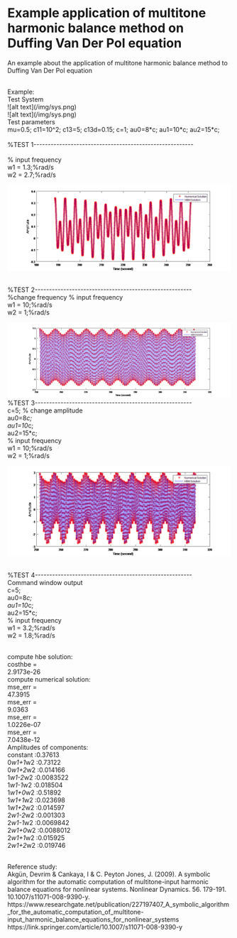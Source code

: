 # Example application of multitone harmonic balance method on Duffing Van Der Pol equation
An example about the application of multitone harmonic balance method to Duffing Van Der Pol equation
<br />

<br />
Example:
<br />
Test System
<br />
![alt text](/img/sys.png)
<br />
![alt text](/img/sys.png)
<br />
Test parameters
<br />
mu=0.5; c11=10^2; c13=5; c13d=0.15;
c=1;
au0=8*c;
au1=10*c;
au2=15*c;
<br />
<br />%TEST 1--------------------------------------------------------
<br />
<br />%   input frequency
<br />w1 = 1.3;%rad/s
<br />w2 = 2.7;%rad/s

![alt text](/img/im1.png)

<br />%TEST 2-------------------------------------------------------
<br />%change frequency
%   input frequency
<br />w1 = 10;%rad/s
<br />w2 = 1;%rad/s

![alt text](/img/im2.png)
<br />%TEST 3-------------------------------------------------------
<br />c=5; % change amplitude
<br />au0=8*c;
<br />au1=10*c;
<br />au2=15*c;
<br />%   input frequency
<br />w1 = 10;%rad/s
<br />w2 = 1;%rad/s

![alt text](/img/im3.png)

<br />%TEST 4-------------------------------------------------------
<br />Command window output
<br />c=5;
<br />au0=8*c;
<br />au1=10*c;
<br />au2=15*c;
<br />%   input frequency
<br />w1 = 3.2;%rad/s
<br />w2 = 1.8;%rad/s

<br />compute hbe solution: 
<br />costhbe =
<br />   2.9173e-26
<br />compute numerical solution: 
<br />mse_err =
 <br />  47.3915
<br />mse_err =
<br />    9.0363
<br />mse_err =
<br />   1.0226e-07
<br />mse_err =
<br />   7.0438e-12
<br />Amplitudes of components:
<br />constant   :0.37613
<br />0*w1+1*w2  :0.73122
<br />0*w1+2*w2  :0.014166
<br />1*w1-2*w2  :0.0083522
<br />1*w1-1*w2  :0.018504
<br />1*w1+0*w2  :0.51892
<br />1*w1+1*w2  :0.023698
<br />1*w1+2*w2  :0.014597
<br />2*w1-2*w2  :0.001303
<br />2*w1-1*w2  :0.0069842
<br />2*w1+0*w2  :0.0088012
<br />2*w1+1*w2  :0.015925
<br />2*w1+2*w2  :0.019746

<br />
Reference study:
<br />
Akgün, Devrim & Cankaya, I & C. Peyton Jones, J. (2009). A symbolic algorithm for the automatic computation of multitone-input harmonic balance equations for nonlinear systems. Nonlinear Dynamics. 56. 179-191. 10.1007/s11071-008-9390-y. 
<br />
https://www.researchgate.net/publication/227197407_A_symbolic_algorithm_for_the_automatic_computation_of_multitone-input_harmonic_balance_equations_for_nonlinear_systems
<br />
https://link.springer.com/article/10.1007/s11071-008-9390-y
<br />
<br />
